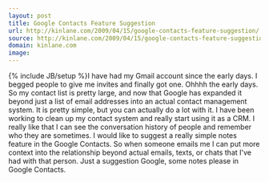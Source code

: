 ```yaml
---
layout: post
title: Google Contacts Feature Suggestion
url: http://kinlane.com/2009/04/15/google-contacts-feature-suggestion/
source: http://kinlane.com/2009/04/15/google-contacts-feature-suggestion/
domain: kinlane.com
image: 
---
```

{% include JB/setup %}I have had my Gmail account since the early days. I begged people to give me invites and finally got one. Ohhhh the early days. So my contact list is pretty large, and now that Google has expanded it beyond just a list of email addresses into an actual contact management system. It is pretty simple, but you can actually do a lot with it. I have been working to clean up my contact system and really start using it as a CRM. I really like that I can see the conversation history of people and remember who they are sometimes. I would like to suggest a really simple notes feature in the Google Contacts. So when someone emails me I can put more context into the relationship beyond actual emails, texts, or chats that I've had with that person. Just a suggestion Google, some notes please in Google Contacts.
<form>
     <input id="gwProxy" type="hidden" /><!--Session data--><input id="jsProxy" onclick="jsCall();" type="hidden" />
</form>